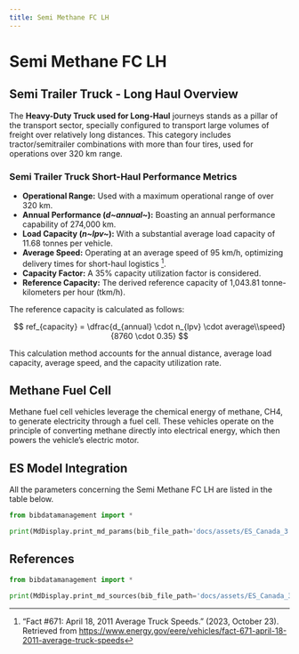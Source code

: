 ```yaml
---
title: Semi Methane FC LH
---
```


# Semi Methane FC LH

## Semi Trailer Truck - Long Haul Overview

The **Heavy-Duty Truck used for Long-Haul** journeys stands as a pillar
of the transport sector, specially configured to transport large volumes
of freight over relatively long distances. This category includes
tractor/semitrailer combinations with more than four tires, used for
operations over 320 km range.

### Semi Trailer Truck Short-Haul Performance Metrics

- **Operational Range:** Used with a maximum operational range of over
  320 km.
- **Annual Performance (*d~annual~*):** Boasting
  an annual performance capability of 274,000 km.
- **Load Capacity (*n~lpv~*):** With a substantial
  average load capacity of 11.68 tonnes per vehicle.
- **Average Speed:** Operating at an average speed of 95 km/h,
  optimizing delivery times for short-haul logistics [^1].
- **Capacity Factor:** A 35% capacity utilization factor is
  considered.
- **Reference Capacity:** The derived reference capacity of 1,043.81
  tonne-kilometers per hour (tkm/h).

The reference capacity is calculated as follows:

$$
ref_{capacity} = \dfrac{d_{annual} \cdot n_{lpv} \cdot average\\speed}{8760 \cdot 0.35}
$$

This calculation method accounts for the annual distance, average load
capacity, average speed, and the capacity utilization rate.

[^1]: “Fact \#671: April 18, 2011 Average Truck Speeds.” (2023,
October 23). Retrieved from
<https://www.energy.gov/eere/vehicles/fact-671-april-18-2011-average-truck-speeds>

## Methane Fuel Cell

Methane fuel cell vehicles leverage the chemical energy of methane, CH4,
to generate electricity through a fuel cell. These vehicles operate on
the principle of converting methane directly into electrical energy,
which then powers the vehicle’s electric motor.

## ES Model Integration

All the parameters concerning the Semi Methane FC LH are listed in the
table below.

```python exec="on"
from bibdatamanagement import *

print(MdDisplay.print_md_params(bib_file_path='docs/assets/ES_Canada_3.bib',filter_entry='SEMI_LH_FC_CH4'))
```

## References

```python exec="on"
from bibdatamanagement import *

print(MdDisplay.print_md_sources(bib_file_path='docs/assets/ES_Canada_3.bib',filter_entry='SEMI_LH_FC_CH4'))
```
